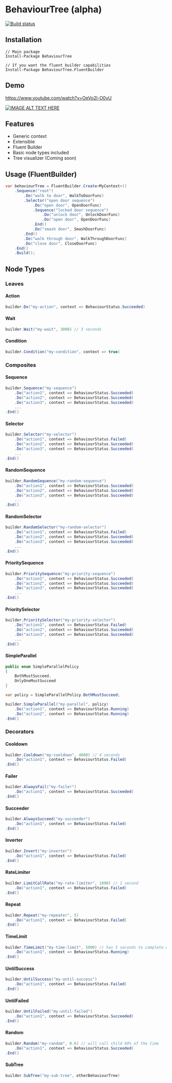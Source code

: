 # BehaviourTree (alpha)

[![Build status](https://ci.appveyor.com/api/projects/status/ad6prnywckev6s4b?svg=true)](https://ci.appveyor.com/api/projects/status/ad6prnywckev6s4b?svg=true)


## Installation
 
```
// Main package
Install-Package BehaviourTree

// If you want the fluent builder capabilities
Install-Package BehaviourTree.FluentBuilder
```

## Demo
https://www.youtube.com/watch?v=OeVo2l-O0vU

[![IMAGE ALT TEXT HERE](https://img.youtube.com/vi/OeVo2l-O0vU/0.jpg)](https://www.youtube.com/watch?v=OeVo2l-O0vU)

## Features

 - Generic context 
 - Extensible
 - Fluent Builder
 - Basic node types included
 - Tree visualizer (Coming soon)

## Usage (FluentBuilder)

``` cs    
var behaviourTree = FluentBuilder.Create<MyContext>()
    .Sequence("root")
        .Do("walk to door", WalkToDoorFunc)
        .Selector("open door sequence")
            .Do("open door", OpenDoorFunc)
            .Sequence("locked door sequence")
                .Do("unlock door", UnlockDoorFunc)
                .Do("open door", OpenDoorFunc)
            .End()
            .Do("smash door", SmashDoorFunc)
        .End()
        .Do("walk through door", WalkThroughDoorFunc)
        .Do("close door", CloseDoorFunc)
    .End()
    .Build();
```

## Node Types

### Leaves

#### Action
``` cs    
builder.Do("my-action", context => BehaviourStatus.Succeeded)
```

#### Wait
``` cs    
builder.Wait("my-wait", 3000) // 3 seconds
```

#### Condition
``` cs    
builder.Condition("my-condition", context => true)
```

### Composites

#### Sequence
``` cs    
builder.Sequence("my-sequence")
    .Do("action1", context => BehaviourStatus.Succeeded)
    .Do("action2", context => BehaviourStatus.Succeeded)
    .Do("action3", context => BehaviourStatus.Succeeded)
    ...
.End()
```

#### Selector
``` cs    
builder.Selector("my-selector")
    .Do("action1", context => BehaviourStatus.Failed)
    .Do("action2", context => BehaviourStatus.Succeeded)
    .Do("action3", context => BehaviourStatus.Succeeded)
    ...
.End()
```

#### RandomSequence
``` cs    
builder.RandomSequence("my-random-sequence")
    .Do("action1", context => BehaviourStatus.Succeeded)
    .Do("action2", context => BehaviourStatus.Succeeded)
    .Do("action3", context => BehaviourStatus.Succeeded)
    ...
.End()
```

#### RandomSelector
``` cs    
builder.RandomSelector("my-random-selector")
    .Do("action1", context => BehaviourStatus.Failed)
    .Do("action2", context => BehaviourStatus.Succeeded)
    .Do("action3", context => BehaviourStatus.Succeeded)
    ...
.End()
```

#### PrioritySequence
``` cs    
builder.PrioritySequence("my-priority-sequence")
    .Do("action1", context => BehaviourStatus.Succeeded)
    .Do("action2", context => BehaviourStatus.Succeeded)
    .Do("action3", context => BehaviourStatus.Succeeded)
    ...
.End()
```

#### PrioritySelector
``` cs    
builder.PrioritySelector("my-priority-selector")
    .Do("action1", context => BehaviourStatus.Failed)
    .Do("action2", context => BehaviourStatus.Succeeded)
    .Do("action3", context => BehaviourStatus.Succeeded)
    ...
.End()
```

#### SimpleParallel
``` cs
public enum SimpleParallelPolicy
{
    BothMustSucceed,
    OnlyOneMustSucceed
}

var policy = SimpleParallelPolicy.BothMustSucceed;

builder.SimpleParallel("my-parallel", policy)
    .Do("action1", context => BehaviourStatus.Running)
    .Do("action2", context => BehaviourStatus.Running)
.End()
```

### Decorators

#### Cooldown
``` cs    
builder.Cooldown("my-cooldown", 4000) // 4 seconds
    .Do("action1", context => BehaviourStatus.Failed)
.End()
```

#### Failer
``` cs    
builder.AlwaysFail("my-failer")
    .Do("action1", context => BehaviourStatus.Succeeded)
.End()
```

#### Succeeder
``` cs    
builder.AlwaysSucceed("my-succeeder")
    .Do("action1", context => BehaviourStatus.Failed)
.End()
```

#### Inverter
``` cs    
builder.Invert("my-inverter")
    .Do("action1", context => BehaviourStatus.Failed)
.End()
```

#### RateLimiter
``` cs    
builder.LimitCallRate("my-rate-limiter", 1000) // 1 second
    .Do("action1", context => BehaviourStatus.Failed)
.End()
```

#### Repeat
``` cs    
builder.Repeat("my-repeater", 5)
    .Do("action1", context => BehaviourStatus.Failed)
.End()
```

#### TimeLimit
``` cs    
builder.TimeLimit("my-time-limit", 5000) // has 5 seconds to complete or will fail
    .Do("action1", context => BehaviourStatus.Running)
.End()
```

#### UntilSuccess
``` cs    
builder.UntilSuccess("my-until-success")
    .Do("action1", context => BehaviourStatus.Failed)
.End()
```

#### UntilFailed
``` cs    
builder.UntilFailed("my-until-failed")
    .Do("action1", context => BehaviourStatus.Succeeded)
.End()
```

#### Random
``` cs    
builder.Random("my-random", 0.6) // will call child 60% of the time
    .Do("action1", context => BehaviourStatus.Succeeded)
.End()
```

#### SubTree
``` cs    
builder.SubTree("my-sub-tree", otherBehaviourTree)
```

